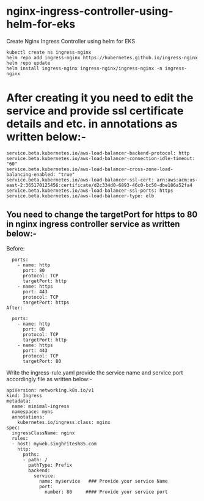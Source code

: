 # nginx-ingress-controller-using-helm-for-eks
Create Nginx Ingress Controller using helm for EKS
```
kubectl create ns ingress-nginx
helm repo add ingress-nginx https://kubernetes.github.io/ingress-nginx
helm repo update
helm install ingress-nginx ingress-nginx/ingress-nginx -n ingress-nginx
```

After creating it you need to edit the service and provide ssl certificate details and etc. in annotations as written below:- 
=================================================================
```
service.beta.kubernetes.io/aws-load-balancer-backend-protocol: http
service.beta.kubernetes.io/aws-load-balancer-connection-idle-timeout: "60"
service.beta.kubernetes.io/aws-load-balancer-cross-zone-load-balancing-enabled: "true"
service.beta.kubernetes.io/aws-load-balancer-ssl-cert: arn:aws:acm:us-east-2:365170125456:certificate/d2c334d0-6893-46c0-bc50-dbe186a52fa4
service.beta.kubernetes.io/aws-load-balancer-ssl-ports: https
service.beta.kubernetes.io/aws-load-balancer-type: elb
````

You need to change the targetPort for https to 80 in nginx ingress controller service as written below:-
-------------------------------------------------------------------------------------------------------------------------------
Before:
```
  ports:
    - name: http
      port: 80
      protocol: TCP
      targetPort: http
    - name: https
      port: 443
      protocol: TCP
      targetPort: https
After:

  ports:
    - name: http
      port: 80
      protocol: TCP
      targetPort: http
    - name: https
      port: 443
      protocol: TCP
      targetPort: 80
```

Write the ingress-rule.yaml provide the service name and service port accordingly file as written below:-

```
apiVersion: networking.k8s.io/v1
kind: Ingress
metadata:
  name: minimal-ingress
  namespace: myns
  annotations:
    kubernetes.io/ingress.class: nginx
spec:
  ingressClassName: nginx
  rules:
  - host: myweb.singhritesh85.com
    http:
      paths:
      - path: /
        pathType: Prefix
        backend:
          service:
            name: myservice   ### Provide your service Name
            port:
              number: 80     #### Provide your service port
```
